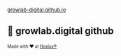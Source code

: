 <sub>[growlab-digital.github.io](https://growlab-digital.github.io)</sub>

## 🧪 growlab.digital github

<sub><sup>Made with ❤️ at [Hoxlux®](https://hoxlux.com)</sup></sub>

